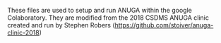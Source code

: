 These files are used to setup and run ANUGA within the google Colaboratory. They are modified from the 2018 CSDMS ANUGA clinic created and run by Stephen Robers (https://github.com/stoiver/anuga-clinic-2018)
